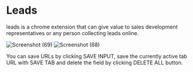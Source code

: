 # Leads
leads is a chrome extension that can give value to sales development representatives or any person collecting leads online.

![Screenshot (69)](https://user-images.githubusercontent.com/102602781/181206544-8715d5c1-c3da-46b5-a047-5fd5f24383d5.png)
![Screenshot (68)](https://user-images.githubusercontent.com/102602781/181206594-edc6fb57-0d3e-4ce4-b831-11190c4d88b6.png)

You can save URLs by clicking SAVE INPUT, save the currently active tab URL with SAVE TAB and delete the field by clicking DELETE ALL button. 

